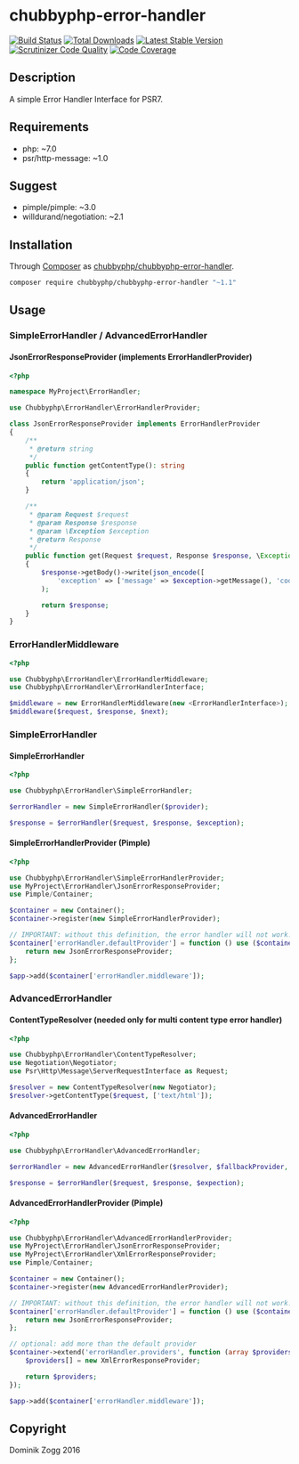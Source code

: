 # chubbyphp-error-handler

[![Build Status](https://api.travis-ci.org/chubbyphp/chubbyphp-error-handler.png?branch=master)](https://travis-ci.org/chubbyphp/chubbyphp-error-handler)
[![Total Downloads](https://poser.pugx.org/chubbyphp/chubbyphp-error-handler/downloads.png)](https://packagist.org/packages/chubbyphp/chubbyphp-error-handler)
[![Latest Stable Version](https://poser.pugx.org/chubbyphp/chubbyphp-error-handler/v/stable.png)](https://packagist.org/packages/chubbyphp/chubbyphp-error-handler)
[![Scrutinizer Code Quality](https://scrutinizer-ci.com/g/chubbyphp/chubbyphp-error-handler/badges/quality-score.png?b=master)](https://scrutinizer-ci.com/g/chubbyphp/chubbyphp-error-handler/?branch=master)
[![Code Coverage](https://scrutinizer-ci.com/g/chubbyphp/chubbyphp-error-handler/badges/coverage.png?b=master)](https://scrutinizer-ci.com/g/chubbyphp/chubbyphp-error-handler/?branch=master)

## Description

A simple Error Handler Interface for PSR7.

## Requirements

 * php: ~7.0
 * psr/http-message: ~1.0

## Suggest

 * pimple/pimple: ~3.0
 * willdurand/negotiation: ~2.1

## Installation

Through [Composer](http://getcomposer.org) as [chubbyphp/chubbyphp-error-handler][1].

```sh
composer require chubbyphp/chubbyphp-error-handler "~1.1"
```

## Usage

### SimpleErrorHandler / AdvancedErrorHandler

#### JsonErrorResponseProvider (implements ErrorHandlerProvider)

```php
<?php

namespace MyProject\ErrorHandler;

use Chubbyphp\ErrorHandler\ErrorHandlerProvider;

class JsonErrorResponseProvider implements ErrorHandlerProvider
{
    /**
     * @return string
     */
    public function getContentType(): string
    {
        return 'application/json';
    }

    /**
     * @param Request $request
     * @param Response $response
     * @param \Exception $exception
     * @return Response
     */
    public function get(Request $request, Response $response, \Exception $exception): Response
    {
        $response->getBody()->write(json_encode([
            'exception' => ['message' => $exception->getMessage(), 'code' => $exception->getCode()]])
        );

        return $response;
    }
}
```

### ErrorHandlerMiddleware

```php
<?php

use Chubbyphp\ErrorHandler\ErrorHandlerMiddleware;
use Chubbyphp\ErrorHandler\ErrorHandlerInterface;

$middleware = new ErrorHandlerMiddleware(new <ErrorHandlerInterface>);
$middleware($request, $response, $next);
```

### SimpleErrorHandler

#### SimpleErrorHandler

```php
<?php

use Chubbyphp\ErrorHandler\SimpleErrorHandler;

$errorHandler = new SimpleErrorHandler($provider);

$response = $errorHandler($request, $response, $exception);
```

#### SimpleErrorHandlerProvider (Pimple)

```php
<?php

use Chubbyphp\ErrorHandler\SimpleErrorHandlerProvider;
use MyProject\ErrorHandler\JsonErrorResponseProvider;
use Pimple/Container;

$container = new Container();
$container->register(new SimpleErrorHandlerProvider);

// IMPORTANT: without this definition, the error handler will not work!
$container['errorHandler.defaultProvider'] = function () use ($container) {
    return new JsonErrorResponseProvider;
};

$app->add($container['errorHandler.middleware']);
```

### AdvancedErrorHandler

#### ContentTypeResolver (needed only for multi content type error handler)

```php
<?php

use Chubbyphp\ErrorHandler\ContentTypeResolver;
use Negotiation\Negotiator;
use Psr\Http\Message\ServerRequestInterface as Request;

$resolver = new ContentTypeResolver(new Negotiator);
$resolver->getContentType($request, ['text/html']);
```

#### AdvancedErrorHandler

```php
<?php

use Chubbyphp\ErrorHandler\AdvancedErrorHandler;

$errorHandler = new AdvancedErrorHandler($resolver, $fallbackProvider, $providers);

$response = $errorHandler($request, $response, $expection);
```

#### AdvancedErrorHandlerProvider (Pimple)

```php
<?php

use Chubbyphp\ErrorHandler\AdvancedErrorHandlerProvider;
use MyProject\ErrorHandler\JsonErrorResponseProvider;
use MyProject\ErrorHandler\XmlErrorResponseProvider;
use Pimple/Container;

$container = new Container();
$container->register(new AdvancedErrorHandlerProvider);

// IMPORTANT: without this definition, the error handler will not work!
$container['errorHandler.defaultProvider'] = function () use ($container) {
    return new JsonErrorResponseProvider;
};

// optional: add more than the default provider
$container->extend('errorHandler.providers', function (array $providers) {
    $providers[] = new XmlErrorResponseProvider;

    return $providers;
});

$app->add($container['errorHandler.middleware']);
```

[1]: https://packagist.org/packages/chubbyphp/chubbyphp-error-handler

## Copyright

Dominik Zogg 2016
